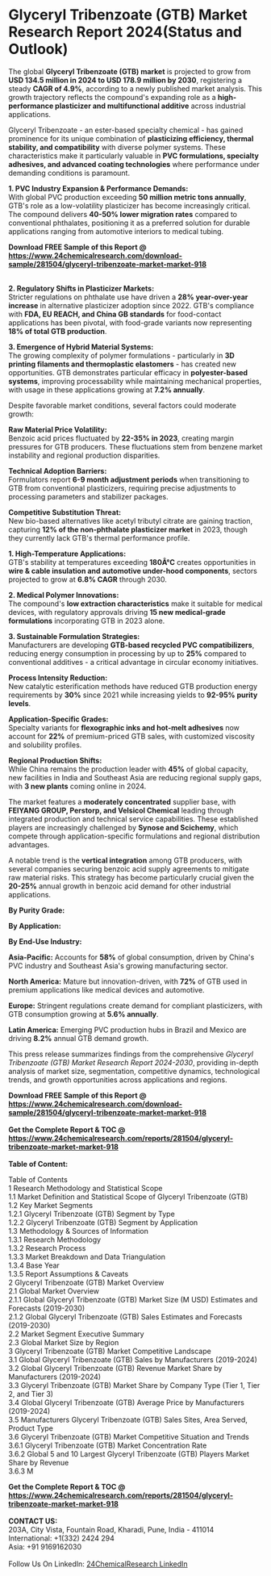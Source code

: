 <h1>Glyceryl Tribenzoate (GTB) Market Research Report 2024(Status and Outlook)</h1><p>The global <strong>Glyceryl Tribenzoate (GTB) market</strong> is projected to grow from <strong>USD 134.5 million in 2024 to USD 178.9 million by 2030</strong>, registering a steady <strong>CAGR of 4.9%</strong>, according to a newly published market analysis. This growth trajectory reflects the compound's expanding role as a <strong>high-performance plasticizer and multifunctional additive</strong> across industrial applications.</p><p>Glyceryl Tribenzoate - an ester-based specialty chemical - has gained prominence for its unique combination of <strong>plasticizing efficiency, thermal stability, and compatibility</strong> with diverse polymer systems. These characteristics make it particularly valuable in <strong>PVC formulations, specialty adhesives, and advanced coating technologies</strong> where performance under demanding conditions is paramount.</p><p><strong>1. PVC Industry Expansion &amp; Performance Demands:</strong><br>
With global PVC production exceeding <strong>50 million metric tons annually</strong>, GTB's role as a low-volatility plasticizer has become increasingly critical. The compound delivers <strong>40-50% lower migration rates</strong> compared to conventional phthalates, positioning it as a preferred solution for durable applications ranging from automotive interiors to medical tubing.</p><div><b>Download FREE Sample of this Report @ 
            <a href="https://www.24chemicalresearch.com/download-sample/281504/glyceryl-tribenzoate-market-market-918">
            https://www.24chemicalresearch.com/download-sample/281504/glyceryl-tribenzoate-market-market-918</a></b></div><br><p><strong>2. Regulatory Shifts in Plasticizer Markets:</strong><br>
Stricter regulations on phthalate use have driven a <strong>28% year-over-year increase</strong> in alternative plasticizer adoption since 2022. GTB's compliance with <strong>FDA, EU REACH, and China GB standards</strong> for food-contact applications has been pivotal, with food-grade variants now representing <strong>18% of total GTB production</strong>.</p><p><strong>3. Emergence of Hybrid Material Systems:</strong><br>
The growing complexity of polymer formulations - particularly in <strong>3D printing filaments and thermoplastic elastomers</strong> - has created new opportunities. GTB demonstrates particular efficacy in <strong>polyester-based systems</strong>, improving processability while maintaining mechanical properties, with usage in these applications growing at <strong>7.2% annually</strong>.</p><p>Despite favorable market conditions, several factors could moderate growth:</p><p><strong>Raw Material Price Volatility:</strong><br>
	Benzoic acid prices fluctuated by <strong>22-35% in 2023</strong>, creating margin pressures for GTB producers. These fluctuations stem from benzene market instability and regional production disparities.</p><p><strong>Technical Adoption Barriers:</strong><br>
	Formulators report <strong>6-9 month adjustment periods</strong> when transitioning to GTB from conventional plasticizers, requiring precise adjustments to processing parameters and stabilizer packages.</p><p><strong>Competitive Substitution Threat:</strong><br>
	New bio-based alternatives like acetyl tributyl citrate are gaining traction, capturing <strong>12% of the non-phthalate plasticizer market</strong> in 2023, though they currently lack GTB's thermal performance profile.</p><p><strong>1. High-Temperature Applications:</strong><br>
GTB's stability at temperatures exceeding <strong>180Â°C</strong> creates opportunities in <strong>wire &amp; cable insulation and automotive under-hood components</strong>, sectors projected to grow at <strong>6.8% CAGR</strong> through 2030.</p><p><strong>2. Medical Polymer Innovations:</strong><br>
The compound's <strong>low extraction characteristics</strong> make it suitable for medical devices, with regulatory approvals driving <strong>15 new medical-grade formulations</strong> incorporating GTB in 2023 alone.</p><p><strong>3. Sustainable Formulation Strategies:</strong><br>
Manufacturers are developing <strong>GTB-based recycled PVC compatibilizers</strong>, reducing energy consumption in processing by up to <strong>25%</strong> compared to conventional additives - a critical advantage in circular economy initiatives.</p><p><strong>Process Intensity Reduction:</strong><br>
	New catalytic esterification methods have reduced GTB production energy requirements by <strong>30%</strong> since 2021 while increasing yields to <strong>92-95% purity levels</strong>.</p><p><strong>Application-Specific Grades:</strong><br>
	Specialty variants for <strong>flexographic inks and hot-melt adhesives</strong> now account for <strong>22%</strong> of premium-priced GTB sales, with customized viscosity and solubility profiles.</p><p><strong>Regional Production Shifts:</strong><br>
	While China remains the production leader with <strong>45%</strong> of global capacity, new facilities in India and Southeast Asia are reducing regional supply gaps, with <strong>3 new plants</strong> coming online in 2024.</p><p>The market features a <strong>moderately concentrated</strong> supplier base, with <strong>FEIYANG GROUP, Perstorp, and Velsicol Chemical</strong> leading through integrated production and technical service capabilities. These established players are increasingly challenged by <strong>Synose and Scichemy</strong>, which compete through application-specific formulations and regional distribution advantages.</p><p>A notable trend is the <strong>vertical integration</strong> among GTB producers, with several companies securing benzoic acid supply agreements to mitigate raw material risks. This strategy has become particularly crucial given the <strong>20-25%</strong> annual growth in benzoic acid demand for other industrial applications.</p><p><strong>By Purity Grade:</strong></p><p><strong>By Application:</strong></p><p><strong>By End-Use Industry:</strong></p><p><strong>Asia-Pacific:</strong> Accounts for <strong>58%</strong> of global consumption, driven by China's PVC industry and Southeast Asia's growing manufacturing sector.</p><p><strong>North America:</strong> Mature but innovation-driven, with <strong>72%</strong> of GTB used in premium applications like medical devices and automotive.</p><p><strong>Europe:</strong> Stringent regulations create demand for compliant plasticizers, with GTB consumption growing at <strong>5.6% annually</strong>.</p><p><strong>Latin America:</strong> Emerging PVC production hubs in Brazil and Mexico are driving <strong>8.2%</strong> annual GTB demand growth.</p><p>This press release summarizes findings from the comprehensive <em>Glyceryl Tribenzoate (GTB) Market Research Report 2024-2030</em>, providing in-depth analysis of market size, segmentation, competitive dynamics, technological trends, and growth opportunities across applications and regions.</p><div><b>Download FREE Sample of this Report @ 
            <a href="https://www.24chemicalresearch.com/download-sample/281504/glyceryl-tribenzoate-market-market-918">
            https://www.24chemicalresearch.com/download-sample/281504/glyceryl-tribenzoate-market-market-918</a></b></div><br><div><b>Get the Complete Report & TOC @ 
            <a href="https://www.24chemicalresearch.com/reports/281504/glyceryl-tribenzoate-market-market-918">
            https://www.24chemicalresearch.com/reports/281504/glyceryl-tribenzoate-market-market-918</a></b></div><br>
            <b>Table of Content:</b><p>Table of Contents<br />
 1 Research Methodology and Statistical Scope<br />
 1.1 Market Definition and Statistical Scope of Glyceryl Tribenzoate (GTB)<br />
 1.2 Key Market Segments<br />
 1.2.1 Glyceryl Tribenzoate (GTB) Segment by Type<br />
 1.2.2 Glyceryl Tribenzoate (GTB) Segment by Application<br />
 1.3 Methodology & Sources of Information<br />
 1.3.1 Research Methodology<br />
 1.3.2 Research Process<br />
 1.3.3 Market Breakdown and Data Triangulation<br />
 1.3.4 Base Year<br />
 1.3.5 Report Assumptions & Caveats<br />
 2 Glyceryl Tribenzoate (GTB) Market Overview<br />
 2.1 Global Market Overview<br />
 2.1.1 Global Glyceryl Tribenzoate (GTB) Market Size (M USD) Estimates and Forecasts (2019-2030)<br />
 2.1.2 Global Glyceryl Tribenzoate (GTB) Sales Estimates and Forecasts (2019-2030)<br />
 2.2 Market Segment Executive Summary<br />
 2.3 Global Market Size by Region<br />
 3 Glyceryl Tribenzoate (GTB) Market Competitive Landscape<br />
 3.1 Global Glyceryl Tribenzoate (GTB) Sales by Manufacturers (2019-2024)<br />
 3.2 Global Glyceryl Tribenzoate (GTB) Revenue Market Share by Manufacturers (2019-2024)<br />
 3.3 Glyceryl Tribenzoate (GTB) Market Share by Company Type (Tier 1, Tier 2, and Tier 3)<br />
 3.4 Global Glyceryl Tribenzoate (GTB) Average Price by Manufacturers (2019-2024)<br />
 3.5 Manufacturers Glyceryl Tribenzoate (GTB) Sales Sites, Area Served, Product Type<br />
 3.6 Glyceryl Tribenzoate (GTB) Market Competitive Situation and Trends<br />
 3.6.1 Glyceryl Tribenzoate (GTB) Market Concentration Rate<br />
 3.6.2 Global 5 and 10 Largest Glyceryl Tribenzoate (GTB) Players Market Share by Revenue<br />
 3.6.3 M</p><div><b>Get the Complete Report & TOC @ 
            <a href="https://www.24chemicalresearch.com/reports/281504/glyceryl-tribenzoate-market-market-918">
            https://www.24chemicalresearch.com/reports/281504/glyceryl-tribenzoate-market-market-918</a></b></div><br><b>CONTACT US:</b><br>
            203A, City Vista, Fountain Road, Kharadi, Pune, India - 411014<br>
            International: +1(332) 2424 294<br>
            Asia: +91 9169162030 <br><br>
            Follow Us On LinkedIn: <a href="https://www.linkedin.com/company/24chemicalresearch/">24ChemicalResearch LinkedIn</a>